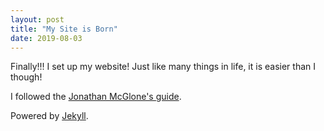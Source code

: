 ```yaml
---
layout: post
title: "My Site is Born"
date: 2019-08-03
---
```


Finally!!! I set up my website! Just like many things in life, it is easier than I though!

I followed the [Jonathan McGlone's guide](http://jmcglone.com/guides/github-pages/). 

Powered by [Jekyll](http://jekyllrb.com).
